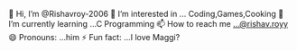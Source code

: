 👋 Hi, I’m @Rishavroy-2006
👀 I’m interested in ... Coding,Games,Cooking
🌱 I’m currently learning ...C Programming
📫 How to reach me ...@rishav.royy
😄 Pronouns: ...him
⚡ Fun fact: ...I love Maggi?

<!---
Rishavroy-2006/Rishavroy-2006 is a ✨ special ✨ repository because its `README.md` (this file) appears on your GitHub profile.
You can click the Preview link to take a look at your changes.
--->
